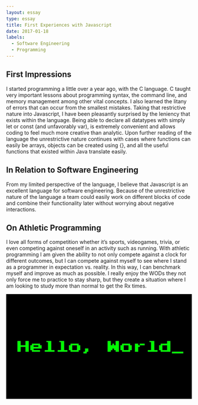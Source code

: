 ```yaml
---
layout: essay
type: essay
title: First Experiences with Javascript
date: 2017-01-18
labels:
  - Software Engineering
  - Programming
---
```


## First Impressions

I started programming a little over a year ago, with the C language. C taught very important lessons about programming syntax, the command line, and memory management among other vital concepts. I also learned the litany of errors that can occur from the smallest mistakes. Taking that restrictive nature into Javascript, I have been pleasantly surprised by the leniency that exists within the language. Being able to declare all datatypes with simply let or const (and unfavorably var), is extremely convenient and allows coding to feel much more creative than analytic.  Upon further reading of the language the unrestrictive nature continues with cases where functions can easily be arrays, objects can be created using {}, and all the useful functions that existed within Java translate easily.

## In Relation to Software Engineering

From my limited perspective of the language, I believe that Javascript is an excellent language for software engineering. Because of the unrestrictive nature of the language a team could easily work on different blocks of code and combine their functionality later without worrying about negative interactions. 

## On Athletic Programming

I love all forms of competition whether it’s sports, videogames, trivia, or even competing against oneself in an activity such as running. With athletic programming I am given the ability to not only compete against a clock for different outcomes, but I can compete against myself to see where I stand as a programmer in expectation vs. reality. In this way, I can benchmark myself and improve as much as possible. I really enjoy the WODs they not only force me to practice to stay sharp, but they create a situation where I am looking to study more than normal to get the Rx times.

<img class="ui image" src="../images/helloworld.jpg">
